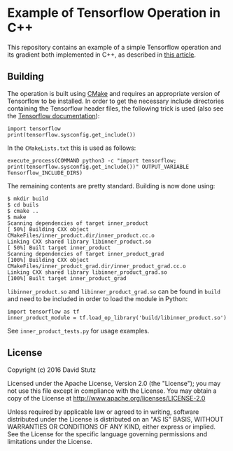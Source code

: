 # Example of Tensorflow Operation in C++

This repository contains an example of a simple Tensorflow operation and its gradient both implemented in C++, as described in [this article](http://davidstutz.de/implementing-tensorflow-operations-in-c-including-gradients/).

## Building

The operation is built using [CMake](https://cmake.org/) and requires an appropriate version of Tensorflow to be installed. In order to get the necessary include directories containing the Tensorflow header files, the following trick is used (also see the [Tensorflow documentation](https://www.tensorflow.org/how_tos/adding_an_op/)):

    import tensorflow
    print(tensorflow.sysconfig.get_include())

In the `CMakeLists.txt` this is used as follows:

    execute_process(COMMAND python3 -c "import tensorflow; print(tensorflow.sysconfig.get_include())" OUTPUT_VARIABLE Tensorflow_INCLUDE_DIRS)

The remaining contents are pretty standard. Building is now done using:

    $ mkdir build
    $ cd buils
    $ cmake ..
    $ make
    Scanning dependencies of target inner_product
    [ 50%] Building CXX object CMakeFiles/inner_product.dir/inner_product.cc.o
    Linking CXX shared library libinner_product.so
    [ 50%] Built target inner_product
    Scanning dependencies of target inner_product_grad
    [100%] Building CXX object CMakeFiles/inner_product_grad.dir/inner_product_grad.cc.o
    Linking CXX shared library libinner_product_grad.so
    [100%] Built target inner_product_grad

`libinner_product.so` and `libinner_product_grad.so` can be found in `build` and need to be included in order to load the module in Python:

    import tensorflow as tf
    inner_product_module = tf.load_op_library('build/libinner_product.so')

See `inner_product_tests.py` for usage examples.

## License

Copyright (c) 2016 David Stutz

Licensed under the Apache License, Version 2.0 (the "License"); you may not use this file except in compliance with the License. You may obtain a copy of the License at http://www.apache.org/licenses/LICENSE-2.0

Unless required by applicable law or agreed to in writing, software distributed under the License is distributed on an "AS IS" BASIS, WITHOUT WARRANTIES OR CONDITIONS OF ANY KIND, either express or implied. See the License for the specific language governing permissions and limitations under the License.
